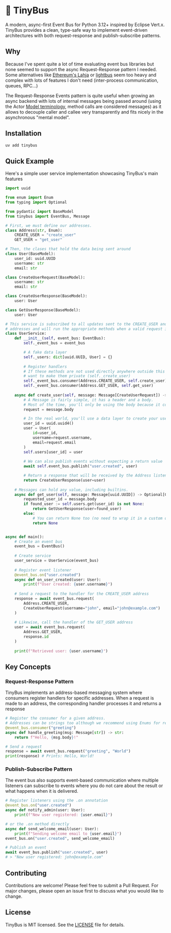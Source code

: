 # 🚌 TinyBus

A modern, async-first Event Bus for Python 3.12+ inspired by Eclipse Vert.x. TinyBus provides a clean, type-safe way to implement event-driven architectures with both request-response and publish-subscribe patterns.

## Why
Because I've spent quite a lot of time evaluating event bus libraries but none seemed to support the async Request-Response pattern I needed. Some alternatives like [Ethereum's Lahja](https://github.com/ethereum/lahja) or [lightbus](https://github.com/adamcharnock/lightbus) seem too heavy and complex with lots of features I don't need (inter-process communication, queues, RPC...)

The Request-Response Events pattern is quite useful when growing an async backend with lots of internal messages being passed around (using the Actor [Model terminology](https://doc.akka.io/libraries/akka-core/current/typed/guide/actors-intro.html), method calls are considered messages) as it allows to decouple caller and callee very transparently and fits nicely in the asynchronous "mental model".

## Installation
```bash
uv add tinybus
```

## Quick Example

Here's a simple user service implementation showcasing TinyBus's main features

```python
import uuid

from enum import Enum
from typing import Optional

from pydantic import BaseModel
from tinybus import EventBus, Message

# First, we must define our addresses.
class Address(str, Enum):
    CREATE_USER = "create_user"
    GET_USER = "get_user"

# Then, the clases that hold the data being sent around
class User(BaseModel):
    user_id: uuid.UUID
    username: str
    email: str

class CreateUserRequest(BaseModel):
    username: str
    email: str

class CreateUserResponse(BaseModel):
    user: User

class GetUserResponse(BaseModel):
    user: User

# This service is subscribed to all updates sent to the CREATE_USER and GET_USER
# addresses and will run the appropriate methods when a valid request is sent.
class UserService:
    def __init__(self, event_bus: EventBus):
        self._event_bus = event_bus

        # A fake data layer
        self._users: dict[uuid.UUID, User] = {}
        
        # Register handlers
        # If these methods are not used directly anywhere outside this class, you'll likely
        # want to make them private (self._create_user)
        self._event_bus.consumer(Address.CREATE_USER, self.create_user)
        self._event_bus.consumer(Address.GET_USER, self.get_user)
    
    async def create_user(self, message: Message[CreateUserRequest]) -> CreateUserResponse:
        # A Message is fairly simple, it has a header and a body.
        # Most of the time, you'll only be using the body because it contains the actual data you'll use.
        request = message.body

        # In the real world, you'll use a data layer to create your user (likely an async operation)
        user_id = uuid.uuid4()
        user = User(
            id=user_id,
            username=request.username,
            email=request.email
        )
        self.users[user_id] = user
        
        # We can also publish events without expecting a return value
        await self.event_bus.publish("user.created", user)

        # Return a response that will be received by the Address listener
        return CreateUserResponse(user=user)
    
    # Messages can hold any value, including builtins.
    async def get_user(self, message: Message[uuid.UUID]) -> Optional[GetUserResponse]:
        requested_user_id = message.body
        if found_user := self.users.get(user_id) is not None:
            return GetUserResponse(user=found_user)
        else:
            # You can return None too (no need to wrap it in a custom object)
            return None


async def main():
    # Create an event bus
    event_bus = EventBus()
    
    # Create service
    user_service = UserService(event_bus)
    
    # Register event listener
    @event_bus.on("user.created")
    async def on_user_created(user: User):
        print(f"User created: {user.username}")
    
    # Send a request to the handler for the CREATE_USER address
    response = await event_bus.request(
        Address.CREATE_USER,
        CreateUserRequest(username="john", email="john@example.com")
    )
    
    # Likewise, call the handler of the GET_USER address
    user = await event_bus.request(
        Address.GET_USER,
        response.id
    )
    
    print(f"Retrieved user: {user.username}")
```


## Key Concepts

### Request-Response Pattern

TinyBus implements an address-based messaging system where consumers register handlers for specific addresses. When a request is made to an address, the corresponding handler processes it and returns a response

```python
# Register the consumer for a given address.
# Addresses can be strings too although we recommend using Enums for readability
@event_bus.consumer("greeting")
async def handle_greeting(msg: Message[str]) -> str:
    return f"Hello, {msg.body}!"

# Send a request
response = await event_bus.request("greeting", "World")
print(response) # Prints: Hello, World!
```

### Publish-Subscribe Pattern

The event bus also supports event-based communication where multiple listeners can subscribe to events where you do not care about the result or what happens when it is delivered.

```python
# Register listeners using the .on annotation
@event_bus.on("user.created")
async def notify_admin(user: User):
    print(f"New user registered: {user.email}")

# or the .on method directly
async def send_welcome_email(user: User):
    print(f"Sending welcome email to {user.email}")
event_bus.on("user.created", send_welcome_email)

# Publish an event
await event_bus.publish("user.created", user)
# > "New user registered: john@example.com"
```


## Contributing

Contributions are welcome! Please feel free to submit a Pull Request. For major changes, please open an issue first to discuss what you would like to change.

## License

TinyBus is MIT licensed. See the [LICENSE](LICENSE) file for details.